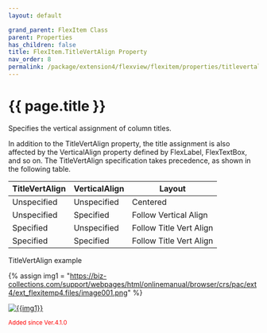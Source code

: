 ```yaml
---
layout: default

grand_parent: FlexItem Class
parent: Properties
has_children: false
title: FlexItem.TitleVertAlign Property
nav_order: 8
permalink: /package/extension4/flexview/flexitem/properties/titlevertalign
---
```

# {{ page.title }}

Specifies the vertical assignment of column titles.

In addition to the TitleVertAlign property, the title assignment is also affected by the VerticalAlign property defined by FlexLabel, FlexTextBox, and so on. The TitleVertAlign specification takes precedence, as shown in the following table.

| TitleVertAlign | VerticalAlign | Layout                  |
|----------------|---------------|-------------------------|
| Unspecified    | Unspecified   | Centered                |
| Unspecified    | Specified     | Follow Vertical Align   |
| Specified      | Unspecified   | Follow Title Vert Align |
| Specified      | Specified     | Follow Title Vert Align |

TitleVertAlign example

{% assign img1 = "https://biz-collections.com/support/webpages/html/onlinemanual/browser/crs/pac/ext4/ext_flexitemp4.files/image001.png" %}

<a href="{{ img1 }}" target="_blank"> <img src="{{ img1 }}" alt="{{img1}}"></a>

<small><span style="color:red">Added since Ver.4.1.0</span></small>